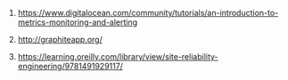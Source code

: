 1) https://www.digitalocean.com/community/tutorials/an-introduction-to-metrics-monitoring-and-alerting

2) http://graphiteapp.org/

3) https://learning.oreilly.com/library/view/site-reliability-engineering/9781491929117/

